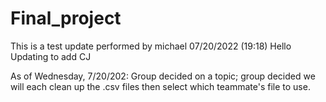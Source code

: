# Final_project

This is a test update performed by michael 07/20/2022 (19:18)
Hello
Updating to add CJ

As of Wednesday, 7/20/202:
Group decided on a topic;
group decided we will each clean up the .csv files then select which teammate's file to use.
